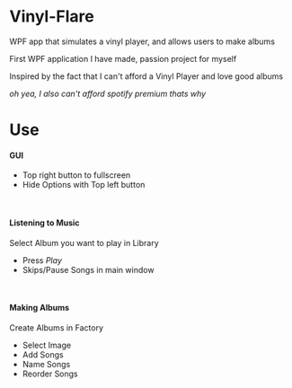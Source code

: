 # Vinyl-Flare

WPF app that simulates a vinyl player, and allows users to make albums 

First WPF application I have made, passion project for myself



Inspired by the fact that I can't afford a Vinyl Player and love good albums

<i>oh yea, I also can't afford spotify premium thats why</i>

# Use
<h4> GUI </h4>

- Top right button to fullscreen
- Hide Options with Top left button
<br>

<h4> Listening to Music </h4>

Select Album you want to play in Library
- Press <i>Play</i>
- Skips/Pause Songs in main window
<br>

<h4> Making Albums </h4>

Create Albums in Factory
  - Select Image
  - Add Songs
  - Name Songs
  - Reorder Songs

